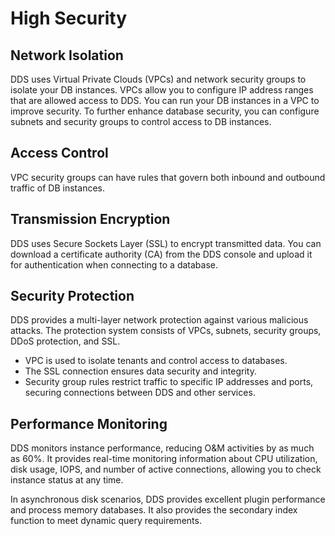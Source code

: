# High Security<a name="dds_01_0008"></a>

## Network Isolation<a name="section157471650114110"></a>

DDS uses Virtual Private Clouds \(VPCs\) and network security groups to isolate your DB instances. VPCs allow you to configure IP address ranges that are allowed  access to DDS. You can run your DB instances in a VPC to improve security. To further enhance database security, you can configure subnets and security groups to control access to DB instances.

## Access Control<a name="section36087416422"></a>

VPC security groups can have rules that govern both inbound and outbound traffic of DB instances.

## Transmission Encryption<a name="section05340203433"></a>

DDS uses Secure Sockets Layer \(SSL\) to encrypt transmitted data. You can download a certificate authority \(CA\) from the DDS console and upload it for authentication when connecting to a database.

## Security Protection<a name="section13931102311470"></a>

DDS provides a multi-layer network protection against various malicious attacks. The protection system consists of VPCs, subnets, security groups, DDoS protection, and SSL.

-   VPC is used to isolate tenants and control access to databases.
-   The SSL connection ensures data security and integrity.
-   Security group rules restrict traffic to specific IP addresses and ports, securing connections between DDS and other services.

## Performance Monitoring<a name="section1305495014142"></a>

DDS monitors instance performance, reducing O&M activities by as much as 60%. It provides real-time monitoring information about CPU utilization, disk usage, IOPS, and number of active connections, allowing you to check instance status at any time.

In asynchronous disk scenarios, DDS provides excellent plugin performance and process memory databases. It also provides the secondary index function to meet dynamic query requirements.


